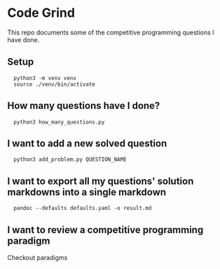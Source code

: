 # Code Grind

This repo documents some of the competitive programming questions I have done.

## Setup

      python3 -m venv venv
      source ./venv/bin/activate

## How many questions have I done?

      python3 how_many_questions.py

## I want to add a new solved question

      python3 add_problem.py QUESTION_NAME

## I want to export all my questions' solution markdowns into a single markdown

      pandoc --defaults defaults.yaml -o result.md

## I want to review a competitive programming paradigm

Checkout paradigms
